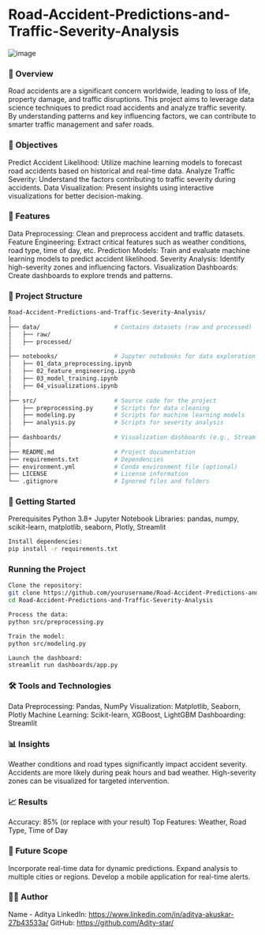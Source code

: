 # Road-Accident-Predictions-and-Traffic-Severity-Analysis
![image](https://github.com/user-attachments/assets/7e8c7030-2b2b-4c21-a089-c61ff839c164)

### 🚗 Overview
Road accidents are a significant concern worldwide, leading to loss of life, property damage, and traffic disruptions. This project aims to leverage data science techniques to predict road accidents and analyze traffic severity. By understanding patterns and key influencing factors, we can contribute to smarter traffic management and safer roads.

### 📌 Objectives
Predict Accident Likelihood: Utilize machine learning models to forecast road accidents based on historical and real-time data.
Analyze Traffic Severity: Understand the factors contributing to traffic severity during accidents.
Data Visualization: Present insights using interactive visualizations for better decision-making.

### 🔧 Features
Data Preprocessing: Clean and preprocess accident and traffic datasets.
Feature Engineering: Extract critical features such as weather conditions, road type, time of day, etc.
Prediction Models: Train and evaluate machine learning models to predict accident likelihood.
Severity Analysis: Identify high-severity zones and influencing factors.
Visualization Dashboards: Create dashboards to explore trends and patterns.

### 📂 Project Structure
```bash
Road-Accident-Predictions-and-Traffic-Severity-Analysis/
│
├── data/                     # Contains datasets (raw and processed)
│   ├── raw/
│   ├── processed/
│
├── notebooks/                # Jupyter notebooks for data exploration and model development
│   ├── 01_data_preprocessing.ipynb
│   ├── 02_feature_engineering.ipynb
│   ├── 03_model_training.ipynb
│   ├── 04_visualizations.ipynb
│
├── src/                      # Source code for the project
│   ├── preprocessing.py      # Scripts for data cleaning
│   ├── modeling.py           # Scripts for machine learning models
│   ├── analysis.py           # Scripts for severity analysis
│
├── dashboards/               # Visualization dashboards (e.g., Streamlit, Plotly)
│
├── README.md                 # Project documentation
├── requirements.txt          # Dependencies
├── environment.yml           # Conda environment file (optional)
├── LICENSE                   # License information
└── .gitignore                # Ignored files and folders
 ```

### 🚀 Getting Started
Prerequisites
Python 3.8+
Jupyter Notebook
Libraries: pandas, numpy, scikit-learn, matplotlib, seaborn, Plotly, Streamlit

```bash
Install dependencies:
pip install -r requirements.txt
```

### Running the Project
```bash
Clone the repository:
git clone https://github.com/yourusername/Road-Accident-Predictions-and-Traffic-Severity-Analysis.git
cd Road-Accident-Predictions-and-Traffic-Severity-Analysis
```
```bash
Process the data:
python src/preprocessing.py
```
```bash
Train the model:
python src/modeling.py
```
```bash
Launch the dashboard:
streamlit run dashboards/app.py
```

### 🛠️ Tools and Technologies
Data Preprocessing: Pandas, NumPy
Visualization: Matplotlib, Seaborn, Plotly
Machine Learning: Scikit-learn, XGBoost, LightGBM
Dashboarding: Streamlit

### 📊 Insights
Weather conditions and road types significantly impact accident severity.
Accidents are more likely during peak hours and bad weather.
High-severity zones can be visualized for targeted intervention.

### 📈 Results
Accuracy: 85% (or replace with your result)
Top Features: Weather, Road Type, Time of Day

### 🧩 Future Scope
Incorporate real-time data for dynamic predictions.
Expand analysis to multiple cities or regions.
Develop a mobile application for real-time alerts.

### 👩‍💻 Author
Name - Aditya
LinkedIn: https://www.linkedin.com/in/aditya-akuskar-27b43533a/
GitHub: https://github.com/Adity-star/























